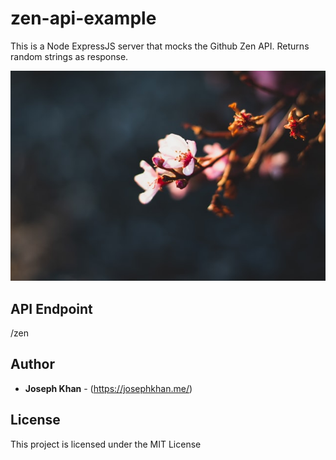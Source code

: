 # zen-api-example
This is a Node ExpressJS server that mocks the Github Zen API. Returns random strings as response.

![Zen API](images/amy-chen-WoBGZrctrHE-unsplash.jpg)

## API Endpoint
/zen

## Author
* **Joseph Khan** - (https://josephkhan.me/)

## License
This project is licensed under the MIT License
